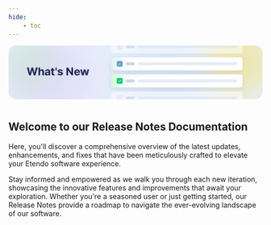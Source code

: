 ```yaml
---
hide: 
    - toc
---
```

![cover-whats-new.png](/docs/assets/whats-new/overview/cover-whats-new.png)
# 
## Welcome to our Release Notes Documentation

Here, you'll discover a comprehensive overview of the latest updates, enhancements, and fixes that have been meticulously crafted to elevate your Etendo software experience.

Stay informed and empowered as we walk you through each new iteration, showcasing the innovative features and improvements that await your exploration. Whether you're a seasoned user or just getting started, our Release Notes provide a roadmap to navigate the ever-evolving landscape of our software.
